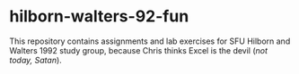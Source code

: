 # hilborn-walters-92-fun
This repository contains assignments and lab exercises for SFU Hilborn and Walters 1992 study group, because Chris thinks Excel is the devil (*not today, Satan*).
